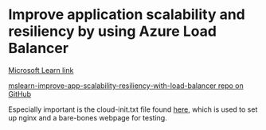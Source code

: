 # Improve application scalability and resiliency by using Azure Load Balancer

[Microsoft Learn link](https://docs.microsoft.com/en-us/learn/modules/improve-app-scalability-resiliency-with-load-balancer/)

[mslearn-improve-app-scalability-resiliency-with-load-balancer repo on GitHub](https://github.com/MicrosoftDocs/mslearn-improve-app-scalability-resiliency-with-load-balancer)

Especially important is the cloud-init.txt file found [here](https://github.com/MicrosoftDocs/mslearn-improve-app-scalability-resiliency-with-load-balancer/blob/master/cloud-init.txt), which is used to set up nginx and a bare-bones webpage for testing.